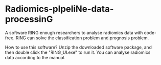 # Radiomics-pIpeliNe-data-processinG
A software RING enough researchers to analyse radiomics data with code-free. RING can solve the classification problem and prognosis problem.

How to use this software?
  Unzip the downloaded software package, and then double click the "RING_UI.exe" to run it.
  You can analyse radiomics data according to the manual.
